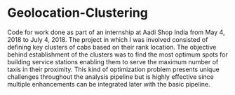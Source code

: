 # Geolocation-Clustering
Code for work done as part of an internship at Aadi Shop India from May 4, 2018 to July 4, 2018.
The project in which I was involved consisted of defining key clusters of cabs based on their rank location. The objective behind establishment of the clusters was to find the most optimum spots for building service stations enabling them to serve the maximum number of taxis in their proximity. This kind of optimization problem presents unique challenges throughout the analysis pipeline but is highly effective since multiple enhancements can be integrated later with the basic pipeline.

